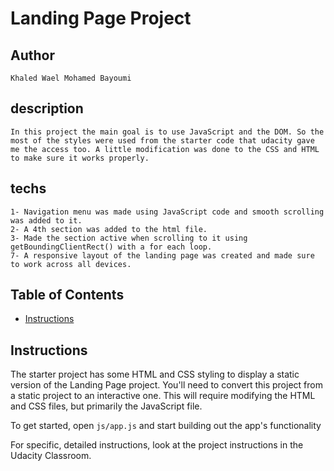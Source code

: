 # Landing Page Project
## Author
    Khaled Wael Mohamed Bayoumi
## description
    In this project the main goal is to use JavaScript and the DOM. So the most of the styles were used from the starter code that udacity gave me the access too. A little modification was done to the CSS and HTML to make sure it works properly.  
## techs
    1- Navigation menu was made using JavaScript code and smooth scrolling was added to it.
    2- A 4th section was added to the html file.
    3- Made the section active when scrolling to it using getBoundingClientRect() with a for each loop.
    7- A responsive layout of the landing page was created and made sure to work across all devices.
## Table of Contents

* [Instructions](#instructions)

## Instructions

The starter project has some HTML and CSS styling to display a static version of the Landing Page project. You'll need to convert this project from a static project to an interactive one. This will require modifying the HTML and CSS files, but primarily the JavaScript file.

To get started, open `js/app.js` and start building out the app's functionality

For specific, detailed instructions, look at the project instructions in the Udacity Classroom.
